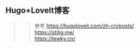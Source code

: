 ## Hugo+LoveIt博客

>>  参考
https://hugoloveit.com/zh-cn/posts/  
https://stilig.me/  
https://lewky.cn/
